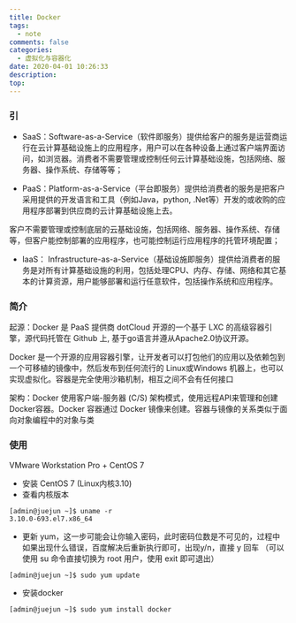 ```yaml
---
title: Docker
tags:
  - note
comments: false
categories:
  - 虚拟化与容器化
date: 2020-04-01 10:26:33
description:
top:
---
```


### 引

* SaaS：Software-as-a-Service（软件即服务）提供给客户的服务是运营商运行在云计算基础设施上的应用程序，用户可以在各种设备上通过客户端界面访问，如浏览器。消费者不需要管理或控制任何云计算基础设施，包括网络、服务器、操作系统、存储等等；

* PaaS：Platform-as-a-Service（平台即服务）提供给消费者的服务是把客户采用提供的开发语言和工具（例如Java，python, .Net等）开发的或收购的应用程序部署到供应商的云计算基础设施上去。

客户不需要管理或控制底层的云基础设施，包括网络、服务器、操作系统、存储等，但客户能控制部署的应用程序，也可能控制运行应用程序的托管环境配置；

* IaaS： Infrastructure-as-a-Service（基础设施即服务）提供给消费者的服务是对所有计算基础设施的利用，包括处理CPU、内存、存储、网络和其它基本的计算资源，用户能够部署和运行任意软件，包括操作系统和应用程序。

### 简介

起源：Docker 是 PaaS 提供商 dotCloud 开源的一个基于 LXC 的高级容器引擎，源代码托管在 Github 上, 基于go语言并遵从Apache2.0协议开源。

Docker 是一个开源的应用容器引擎，让开发者可以打包他们的应用以及依赖包到一个可移植的镜像中，然后发布到任何流行的 Linux或Windows 机器上，也可以实现虚拟化。容器是完全使用沙箱机制，相互之间不会有任何接口

架构：Docker 使用客户端-服务器 (C/S) 架构模式，使用远程API来管理和创建Docker容器。Docker 容器通过 Docker 镜像来创建。容器与镜像的关系类似于面向对象编程中的对象与类

### 使用

VMware Workstation Pro + CentOS 7 

* 安装 CentOS 7  (Linux内核3.10)
* 查看内核版本

```shell
[admin@juejun ~]$ uname -r
3.10.0-693.el7.x86_64
```
* 更新 yum，这一步可能会让你输入密码，此时密码位数是不可见的，过程中如果出现什么错误，百度解决后重新执行即可，出现y/n，直接 y 回车 （可以使用 su 命令直接切换为 root 用户，使用 exit 即可退出）

```shell
[admin@juejun ~]$ sudo yum update 
```

* 安装docker
 
```shell
[admin@juejun ~]$ sudo yum install docker 
```

